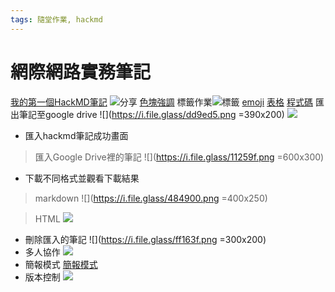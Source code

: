 ```yaml
---
tags: 隨堂作業, hackmd
---
```




# 網際網路實務筆記
[我的第一個HackMD筆記](https://hackmd.io/@B11090069/Syt7rXv1h)
![分享](https://i.imgur.com/iBbtf5l.png)
[色塊強調](https://hackmd.io/@B11090069/ryfTOpFg2)
標籤作業![標籤](https://i.imgur.com/dN5JhSO.png)
[emoji](https://hackmd.io/@B11090069/ryMboW7W3)
[表格](https://hackmd.io/@B11090069/SyNHhZXW3)
[程式碼](https://hackmd.io/@B11090069/HJfmGwUf2)
 匯出筆記至google drive
![](https://i.file.glass/dd9ed5.png =390x200)
![](https://i.imgur.com/XUuFxEW.png)

* 匯入hackmd筆記成功畫面
> 匯入Google Drive裡的筆記
![](https://i.file.glass/11259f.png =600x300)
* 下載不同格式並觀看下載結果
> markdown
![](https://i.file.glass/484900.png =400x250)

> HTML
![](https://i.imgur.com/ZX4UzW1.png)

* 刪除匯入的筆記
![](https://i.file.glass/ff163f.png =300x200)
* 多人協作
![](https://i.imgur.com/MGJ3XT7.png)
* 簡報模式
[簡報模式](https://hackmd.io/@B11090069/rkmHDzfV2)
* 版本控制
![](https://hackmd.io/_uploads/HyKFzUsNh.png)

